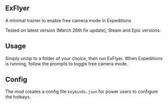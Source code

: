 ## ExFlyer

A minimal trainer to enable free camera mode in Expeditions

Tested on latest version (March 26th fix update),  Steam and Epic versions.

## Usage

Simply unzip to a folder of your choice, then run ExFlyer.
When Expeditions is running, follow the prompts to toggle free camera mode.

## Config

The mod creates a config file `keybinds.json` for power users to configure the hotkeys.